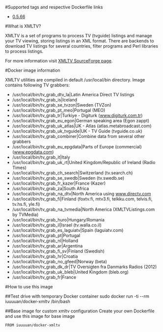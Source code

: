 #Supported tags and respective Dockerfile links

* [0.5.66](https://github.com/iuuuuan/docker-xmltv/blob/master/Dockerfile)


#What is XMLTV?

XMLTV is a set of programs to process TV (tvguide) listings and manage your TV viewing, storing listings in an XML format. There are backends to download TV listings for several countries, filter programs and Perl libraries to process listings.

For more information visit [XMLTV SourceForge page](http://sourceforge.net/projects/xmltv/).

#Docker image information

XMLTV utilities are compiled in default /usr/local/bin directory.
Image contains following TV grabbers:

* /usr/local/bin/tv_grab_dtv_la|Latin America Direct TV listings 
* /usr/local/bin/tv_grab_is|Iceland 
* /usr/local/bin/tv_grab_se_tvzon|Sweden (TVZon)
* /usr/local/bin/tv_grab_pt_meo|Portugal (MEO)
* /usr/local/bin/tv_grab_tr|Turkiye - Digiturk (www.digiturk.com.tr)
* /usr/local/bin/tv_grab_eu_egon|German speaking area (Egon zappt)
* /usr/local/bin/tv_grab_uk_atlas|UK - Atlas (atlas.metabroadcast.com)
* /usr/local/bin/tv_grab_uk_tvguide|UK - TV Guide (tvguide.co.uk)
* /usr/local/bin/tv_grab_combiner|Combine data from several other grabbers
* /usr/local/bin/tv_grab_eu_epgdata|Parts of Europe (commercial) (www.epgdata.com)
* /usr/local/bin/tv_grab_it|Italy
* /usr/local/bin/tv_grab_uk_rt|United Kingdom/Republic of Ireland (Radio Times)
* /usr/local/bin/tv_grab_ch_search|Switzerland (tv.search.ch)
* /usr/local/bin/tv_grab_se_swedb|Sweden (tv.swedb.se)
* /usr/local/bin/tv_grab_fr_kazer|France (Kazer)
* /usr/local/bin/tv_grab_za|South Africa
* /usr/local/bin/tv_grab_na_dtv|North America using www.directv.com
* /usr/local/bin/tv_grab_fi|Finland (foxtv.fi, mtv3.fi, telkku.com, telvis.fi, tv.hs.fi, yle.fi)
* /usr/local/bin/tv_grab_na_tvmedia|North America (XMLTVListings.com by TVMedia)
* /usr/local/bin/tv_grab_huro|Hungary/Romania
* /usr/local/bin/tv_grab_il|Israel (tv.walla.co.il)
* /usr/local/bin/tv_grab_es_laguiatv|Spain (laguiatv.com)
* /usr/local/bin/tv_grab_pt|Portugal
* /usr/local/bin/tv_grab_nl|Holland
* /usr/local/bin/tv_grab_ar|Argentina
* /usr/local/bin/tv_grab_fi_sv|Finland (Swedish)
* /usr/local/bin/tv_grab_hr|Croatia
* /usr/local/bin/tv_grab_no_gfeed|Norway (beta)
* /usr/local/bin/tv_grab_dk_dr|TV Oversigten fra Danmarks Radios (2012)
* /usr/local/bin/tv_grab_uk_bleb|United Kingdom (bleb.org)
* /usr/local/bin/tv_grab_fr|France

#How to use this image

##Test drive with temporary Docker container
    sudo docker run -ti --rm iuuuuan/docker-xmltv /bin/bash

##Base image for custom xmltv configuration
Create your own Dockerfile and use this image for base image

    FROM iuuuuan/docker-xmltv
